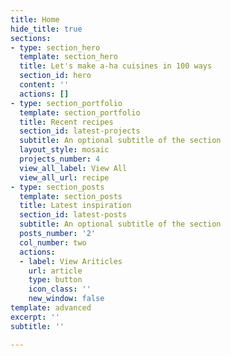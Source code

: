 ```yaml
---
title: Home
hide_title: true
sections:
- type: section_hero
  template: section_hero
  title: Let's make a-ha cuisines in 100 ways
  section_id: hero
  content: ''
  actions: []
- type: section_portfolio
  template: section_portfolio
  title: Recent recipes
  section_id: latest-projects
  subtitle: An optional subtitle of the section
  layout_style: mosaic
  projects_number: 4
  view_all_label: View All
  view_all_url: recipe
- type: section_posts
  template: section_posts
  title: Latest inspiration
  section_id: latest-posts
  subtitle: An optional subtitle of the section
  posts_number: '2'
  col_number: two
  actions:
  - label: View Ariticles
    url: article
    type: button
    icon_class: ''
    new_window: false
template: advanced
excerpt: ''
subtitle: ''

---
```

